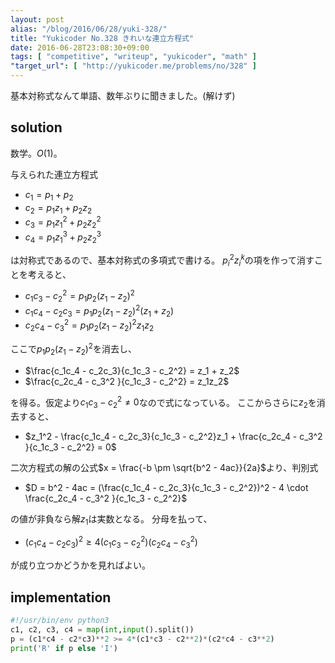 ```yaml
---
layout: post
alias: "/blog/2016/06/28/yuki-328/"
title: "Yukicoder No.328 きれいな連立方程式"
date: 2016-06-28T23:08:30+09:00
tags: [ "competitive", "writeup", "yukicoder", "math" ]
"target_url": [ "http://yukicoder.me/problems/no/328" ]
---
```


基本対称式なんて単語、数年ぶりに聞きました。(解けず)

## solution

数学。$O(1)$。


与えられた連立方程式

-   $c_1 = p_1       + p_2$
-   $c_2 = p_1 z_1   + p_2 z_2$
-   $c_3 = p_1 z_1^2 + p_2 z_2^2$
-   $c_4 = p_1 z_1^3 + p_2 z_2^3$

は対称式であるので、基本対称式の多項式で書ける。
$p_i^2z_i^k$の項を作って消すことを考えると、

-   $c_1c_3 - c_2^2  = p_1p_2(z_1 - z_2)^2$
-   $c_1c_4 - c_2c_3 = p_1p_2(z_1 - z_2)^2(z_1 + z_2)$
-   $c_2c_4 - c_3^2  = p_1p_2(z_1 - z_2)^2z_1z_2$

ここで$p_1p_2(z_1 - z_2)^2$を消去し、

-   $\frac{c_1c_4 - c_2c_3}{c_1c_3 - c_2^2} = z_1 + z_2$
-   $\frac{c_2c_4 - c_3^2 }{c_1c_3 - c_2^2} = z_1z_2$

を得る。仮定より$c_1c_3 - c_2^2 \ne 0$なので式になっている。
ここからさらに$z_2$を消去すると、

-   $z_1^2 - \frac{c_1c_4 - c_2c_3}{c_1c_3 - c_2^2}z_1 + \frac{c_2c_4 - c_3^2 }{c_1c_3 - c_2^2} = 0$

二次方程式の解の公式$x = \frac{-b \pm \sqrt{b^2 - 4ac}}{2a}$より、判別式

-   $D = b^2 - 4ac = (\frac{c_1c_4 - c_2c_3}{c_1c_3 - c_2^2})^2 - 4 \cdot \frac{c_2c_4 - c_3^2 }{c_1c_3 - c_2^2}$

の値が非負なら解$z_1$は実数となる。
分母を払って、

-   $(c_1c_4 - c_2c_3)^2 \ge 4(c_1c_3 - c_2^2)(c_2c_4 - c_3^2)$

が成り立つかどうかを見ればよい。

## implementation

``` python
#!/usr/bin/env python3
c1, c2, c3, c4 = map(int,input().split())
p = (c1*c4 - c2*c3)**2 >= 4*(c1*c3 - c2**2)*(c2*c4 - c3**2)
print('R' if p else 'I')
```
